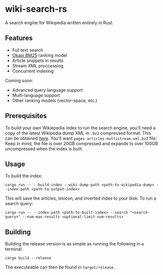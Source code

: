 # wiki-search-rs

A search engine for Wikipedia written entirely in Rust.

## Features

- Full text search
- [Okapi BM25](https://en.wikipedia.org/wiki/Okapi_BM25) ranking model
- Article snippets in results
- Stream XML proccessing
- Concurrent indexing

Coming soon:

- Advanced query language support
- Multi-language support
- Other ranking models (vector-space, etc.)

## Prerequisites

To build your own Wikiepedia index to run the search engine, you'll need a copy of the latest Wikipedia dump XML in `.bz2` compressed format. This can be obtained [here](https://dumps.wikimedia.org/enwiki/latest/). You'll want `pages-articles-multistream.xml.bz2` file. Keep in mind, the file is over 20GB compressed and expands to over 100GB uncompressed when the index is built.

## Usage

To build the index:

```
cargo run -- --build-index --wiki-dump-path <path-to-wikipedia-dump> --index-path <path-to-output-index>
```

This will save the articles, lexicon, and inverted index to your disk. To run a search query:

```
cargo run -- --index-path <path-to-built-index> --search "<search-query>" --num-max-results <optional-limit-num-results>
```

## Building

Building the release version is as simple as running the following in a terminal:

```
cargo build --release
```

The executeable can then be found in `target/release`.

